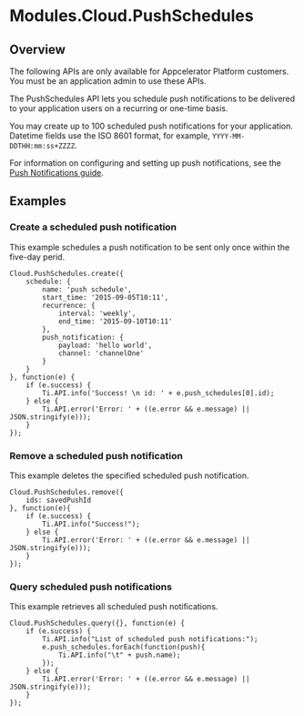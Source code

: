 # Modules.Cloud.PushSchedules

<ProxySummary/>

## Overview

The following APIs are only available for Appcelerator Platform customers.  You must be an
application admin to use these APIs.

The PushSchedules API lets you schedule push notifications to be delivered to your application users
on a recurring or one-time basis.

You may create up to 100 scheduled push notifications for your application.
Datetime fields use the ISO 8601 format, for example, `YYYY-MM-DDTHH:mm:ss+ZZZZ`.

For information on configuring and setting up push notifications,
see the [Push Notifications guide](https://docs.appcelerator.com/platform/latest/#!/guide/Push_Notifications).

## Examples

### Create a scheduled push notification

This example schedules a push notification to be sent only once within the five-day perid.

    Cloud.PushSchedules.create({
        schedule: {
            name: 'push schedule',
            start_time: '2015-09-05T10:11',
            recurrence: {
                interval: 'weekly',
                end_time: '2015-09-10T10:11'
            },
            push_notification: {
                payload: 'hello world',
                channel: 'channelOne'
            }
        }
    }, function(e) {
        if (e.success) {
            Ti.API.info('Success! \n id: ' + e.push_schedules[0].id);
        } else {
            Ti.API.error('Error: ' + ((e.error && e.message) || JSON.stringify(e)));
        }
    });

### Remove a scheduled push notification

This example deletes the specified scheduled push notification.

    Cloud.PushSchedules.remove({
        ids: savedPushId
    }, function(e){
        if (e.success) {
            Ti.API.info("Success!");
        } else {
            Ti.API.error('Error: ' + ((e.error && e.message) || JSON.stringify(e)));
        }
    });

### Query scheduled push notifications

This example retrieves all scheduled push notifications.

    Cloud.PushSchedules.query({}, function(e) {
        if (e.success) {
            Ti.API.info("List of scheduled push notifications:");
            e.push_schedules.forEach(function(push){
                Ti.API.info("\t" + push.name);
            });
        } else {
            Ti.API.error('Error: ' + ((e.error && e.message) || JSON.stringify(e)));
        }
    });

<ApiDocs/>
